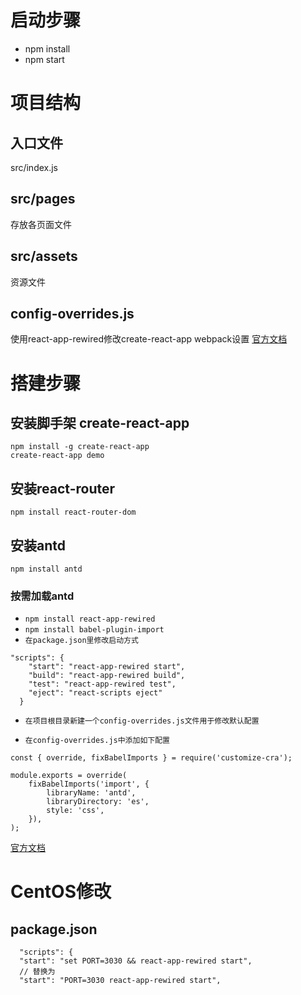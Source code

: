 # 启动步骤
+ npm install
+ npm start

# 项目结构
## 入口文件
src/index.js
## src/pages
存放各页面文件
## src/assets
资源文件
## config-overrides.js
使用react-app-rewired修改create-react-app webpack设置
[官方文档](https://github.com/timarney/react-app-rewired)


# 搭建步骤
## 安装脚手架 create-react-app
```
npm install -g create-react-app
create-react-app demo
```
## 安装react-router
`npm install react-router-dom`
## 安装antd
`npm install antd`
### 按需加载antd
* `npm install react-app-rewired`
* `npm install babel-plugin-import`
* `在package.json里修改启动方式`
```
"scripts": {
    "start": "react-app-rewired start",
    "build": "react-app-rewired build",
    "test": "react-app-rewired test",
    "eject": "react-scripts eject"
  }
  ```
  * `在项目根目录新建一个config-overrides.js文件用于修改默认配置`

 * `在config-overrides.js中添加如下配置`
  ```
  const { override, fixBabelImports } = require('customize-cra');

  module.exports = override(
      fixBabelImports('import', {
          libraryName: 'antd',
          libraryDirectory: 'es',
          style: 'css',
      }),
  );
  ```
[官方文档](https://ant.design/docs/react/use-with-create-react-app-cn#高级配置)


# CentOS修改
## package.json
```
  "scripts": {
  "start": "set PORT=3030 && react-app-rewired start", 
  // 替换为
  "start": "PORT=3030 react-app-rewired start",
```
    